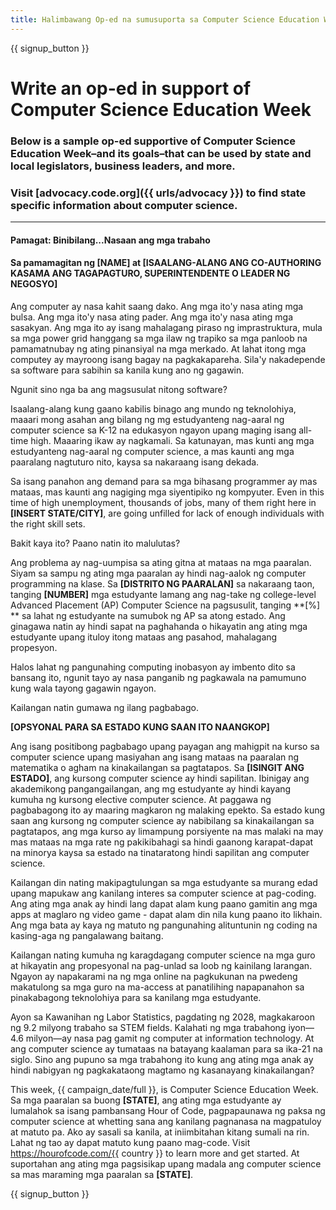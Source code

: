 ```yaml
---
title: Halimbawang Op-ed na sumusuporta sa Computer Science Education Week at Hour of Code
---
```


{{ signup_button }}

# Write an op-ed in support of Computer Science Education Week

### Below is a sample op-ed supportive of Computer Science Education Week–and its goals–that can be used by state and local legislators, business leaders, and more.

### Visit [advocacy.code.org]({{ urls/advocacy }}) to find state specific information about computer science.

* * *

#### Pamagat: Binibilang...Nasaan ang mga trabaho

#### Sa pamamagitan ng [NAME] at [ISAALANG-ALANG ANG CO-AUTHORING KASAMA ANG TAGAPAGTURO, SUPERINTENDENTE O LEADER NG NEGOSYO]

Ang computer ay nasa kahit saang dako. Ang mga ito'y nasa ating mga bulsa. Ang mga ito'y nasa ating pader. Ang mga ito'y nasa ating mga sasakyan. Ang mga ito ay isang mahalagang piraso ng imprastruktura, mula sa mga power grid hanggang sa mga ilaw ng trapiko sa mga panloob na pamamatnubay ng ating pinansiyal na mga merkado. At lahat itong mga computey ay mayroong isang bagay na pagkakapareha. Sila'y nakadepende sa software para sabihin sa kanila kung ano ng gagawin.

Ngunit sino nga ba ang magsusulat nitong software?

Isaalang-alang kung gaano kabilis binago ang mundo ng teknolohiya, maaari mong asahan ang bilang ng mg estudyanteng nag-aaral ng computer science sa K-12 na edukasyon ngayon upang maging isang all-time high. Maaaring ikaw ay nagkamali. Sa katunayan, mas kunti ang mga estudyanteng nag-aaral ng computer science, a mas kaunti ang mga paaralang nagtuturo nito, kaysa sa nakaraang isang dekada.

Sa isang panahon ang demand para sa mga bihasang programmer ay mas mataas, mas kaunti ang nagiging mga siyentipiko ng kompyuter. Even in this time of high unemployment, thousands of jobs, many of them right here in **[INSERT STATE/CITY]**, are going unfilled for lack of enough individuals with the right skill sets.

Bakit kaya ito? Paano natin ito malulutas?

Ang problema ay nag-uumpisa sa ating gitna at mataas na mga paaralan. Siyam sa sampu ng ating mga paaralan ay hindi nag-aalok ng computer programming na klase. Sa **[DISTRITO NG PAARALAN]** sa nakaraang taon, tanging **[NUMBER]** mga estudyante lamang ang nag-take ng college-level Advanced Placement (AP) Computer Science na pagsusulit, tanging **[%] ** sa lahat ng estudyante na sumubok ng AP sa atong estado. Ang ginagawa natin ay hindi sapat na paghahanda o hikayatin ang ating mga estudyante upang ituloy itong mataas ang pasahod, mahalagang propesyon.

Halos lahat ng pangunahing computing inobasyon ay imbento dito sa bansang ito, ngunit tayo ay nasa panganib ng pagkawala na pamumuno kung wala tayong gagawin ngayon.

Kailangan natin gumawa ng ilang pagbabago.

**[OPSYONAL PARA SA ESTADO KUNG SAAN ITO NAANGKOP]**

Ang isang positibong pagbabago upang payagan ang mahigpit na kurso sa computer science upang masiyahan ang isang mataas na paaralan ng matematika o agham na kinakailangan sa pagtatapos. Sa **[ISINGIT ANG ESTADO]**, ang kursong computer science ay hindi sapilitan. Ibinigay ang akademikong pangangailangan, ang mg estudyante ay hindi kayang kumuha ng kursong elective computer science. At paggawa ng pagbabagong ito ay maaring magkaron ng malaking epekto. Sa estado kung saan ang kursong ng computer science ay nabibilang sa kinakailangan sa pagtatapos, ang mga kurso ay limampung porsiyente na mas malaki na may mas mataas na mga rate ng pakikibahagi sa hindi gaanong karapat-dapat na minorya kaysa sa estado na tinataratong hindi sapilitan ang computer science.

Kailangan din nating makipagtulungan sa mga estudyante sa murang edad upang mapukaw ang kanilang interes sa computer science at pag-coding. Ang ating mga anak ay hindi lang dapat alam kung paano gamitin ang mga apps at maglaro ng video game - dapat alam din nila kung paano ito likhain. Ang mga bata ay kaya ng matuto ng pangunahing alituntunin ng coding na kasing-aga ng pangalawang baitang.

Kailangan nating kumuha ng karagdagang computer science na mga guro at hikayatin ang propesyonal na pag-unlad sa loob ng kainilang larangan. Ngayon ay napakarami na ng mga online na pagkukunan na pwedeng makatulong sa mga guro na ma-access at panatilihing napapanahon sa pinakabagong teknolohiya para sa kanilang mga estudyante.

Ayon sa Kawanihan ng Labor Statistics, pagdating ng 2028, magkakaroon ng 9.2 milyong trabaho sa STEM fields. Kalahati ng mga trabahong iyon—4.6 milyon—ay nasa pag gamit ng computer at information technology. At ang computer science ay tumataas na batayang kaalaman para sa ika-21 na siglo. Sino ang pupuno sa mga trabahong ito kung ang ating mga anak ay hindi nabigyan ng pagkakataong magtamo ng kasanayang kinakailangan?

This week, {{ campaign_date/full }}, is Computer Science Education Week. Sa mga paaralan sa buong **[STATE]**, ang ating mga estudyante ay lumalahok sa isang pambansang Hour of Code, pagpapaunawa ng paksa ng computer science at whetting sana ang kanilang pagnanasa na magpatuloy at matuto pa. Ako ay sasali sa kanila, at iniimbitahan kitang sumali na rin. Lahat ng tao ay dapat matuto kung paano mag-code. Visit https://hourofcode.com/{{ country }} to learn more and get started. At suportahan ang ating mga pagsisikap upang madala ang computer science sa mas maraming mga paaralan sa **[STATE]**.

{{ signup_button }}